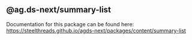 ## @ag.ds-next/summary-list

Documentation for this package can be found here: https://steelthreads.github.io/agds-next/packages/content/summary-list

